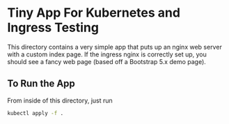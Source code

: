 # Tiny App For Kubernetes and Ingress Testing

This directory contains a very simple app that puts up an nginx web server with a custom
index page. If the ingress nginx is correctly set up, you should see a fancy web page
(based off a Bootstrap 5.x demo page).  

## To Run the App

From inside of this directory, just run

```bash
kubectl apply -f .
```

